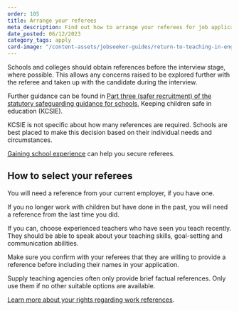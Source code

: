 ```yaml
---
order: 105
title: Arrange your referees
meta_description: Find out how to arrange your referees for job applications to return to teaching.
date_posted: 06/12/2023
category_tags: apply
card-image: "/content-assets/jobseeker-guides/return-to-teaching-in-england/arrange-your-referees.png"
---
```


Schools and colleges should obtain references before the interview stage, where possible. This allows any concerns raised to be explored further with the referee and taken up with the candidate during the interview. 
 
Further guidance can be found in [Part three (safer recruitment) of the statutory safeguarding guidance for schools](https://www.gov.uk/government/publications/keeping-children-safe-in-education--2?), Keeping children safe in education (KCSIE).   
 
KCSIE is not specific about how many references are required. Schools are best placed to make this decision based on their individual needs and circumstances. 
 
[Gaining school experience](https://teaching-vacancies.service.gov.uk/jobseeker-guides/return-to-teaching-in-england/find-classroom-experience) can help you secure referees. 
 
## How to select your referees 
 
You will need a reference from your current employer, if you have one. 

If you no longer work with children but have done in the past, you will need a reference from the last time you did. 

If you can, choose experienced teachers who have seen you teach recently. They should be able to speak about your teaching skills, goal-setting and communication abilities. 

Make sure you confirm with your referees that they are willing to provide a reference before including their names in your application. 

Supply teaching agencies often only provide brief factual references. Only use them if no other suitable options are available. 
 
[Learn more about your rights regarding work references](https://www.gov.uk/work-reference?). 